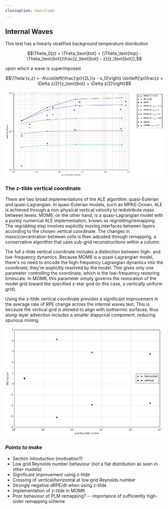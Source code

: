 ```yaml
---
classoption: twocolumn
...
```


## Internal Waves

This test has a linearly stratified background temperature distribution

$$\Theta_0(z) = \Theta_\text{bot} + (\Theta_\text{top} - \Theta_\text{bot})\frac{z_\text{bot} - z}{z_\text{bot}},$$

upon which a wave is superimposed

$$\Theta'(x,z) = -A\cos\left(\frac{\pi}{2L}(x - x_0)\right) \sin\left(\pi\frac{z + \Delta z/2}{z_\text{bot} + \Delta z/2}\right)$$

![\label{fig:drpe} Average rate of RPE change](plots/internal_waves_drpe.png)

### The z-tilde vertical coordinate

There are two broad implementations of the ALE algorithm; quasi-Eulerian and quasi-Lagrangian. In quasi-Eulerian models, such as MPAS-Ocean, ALE is achieved through a non-physical vertical velocity to redistribute mass between levels. MOM6, on the other hand, is a quasi-Lagrangian model with a purely numerical ALE implementation, known as regridding/remapping. The regridding step involves explicitly moving interfaces between layers according to the chosen vertical coordinate. The changes in mass/concentration between cells is then adjusted through remapping, a conservative algorithm that uses sub-grid reconstructions within a column.

The full z-tilde vertical coordinate includes a distinction between high- and low-frequency dynamics. Because MOM6 is a quasi-Lagrangian model, there's no need to encode the high-frequency Lagrangian dynamics into the coordinate; they're explicitly resolved by the model. This gives only one parameter controlling the coordinate, which is the low-frequency restoring timescale. In MOM6, this parameter simply governs the restoration of the model grid toward the specified z-star grid (in this case, a vertically uniform grid).

Using the z-tilde vertical coordinate provides a significant improvement in the average rate of RPE change across the internal waves test. This is because the vertical grid is allowed to align with isothermic surfaces, thus along-layer advection includes a smaller diapycnal component, reducing spurious mixing.

![\label{fig:tildesplit} Directional split for z-tilde vertical coordinate](plots/internal_waves_tilde_split.png)

### *Points to make*
- Section introduction (motivation?)
- Low grid Reynolds number behaviour (not a flat distribution as seen in other models)
- Significant improvement using z-tilde
- Crossing of vertical/horizontal at low grid Reynolds number
- Strongly negative dRPE/dt when using z-tilde
- Implementation of z-tilde in MOM6
- Poor behaviour of PLM remapping? -- importance of sufficiently high-order remapping scheme
